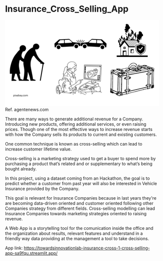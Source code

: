 # Insurance_Cross_Selling_App

![](images/cross_selling_homepage.jpg)
Ref. agentenews.com




There are many ways to generate additional revenue for a Company. Introducing new products, offering additional services, or even raising prices. Though one of the most effective ways to increase revenue starts with how the Company sells its products to current and existing customers.

One common technique is known as cross-selling which can lead to increase customer lifetime value.

Cross-selling is a marketing strategy used to get a buyer to spend more by purchasing a product that’s related and or supplementary to what’s being bought already.

In this project, using a dataset coming from an Hackathon, the goal is to predict whether a customer from past year will also be interested in Vehicle Insurance provided by the Company.

This goal is relevant for Insurance Companies because in last years they're are becoming data-driven oriented and customer oriented following other Companies strategy from different fields. Cross-selling modelling can lead Insurance Companies towards marketing strategies oriented to raising revenue.

A Web App is a storytelling tool for the comunication inside the office and the organization about results, relevant features and understand in a friendly way data providing at the management a tool to take decisions.

App link: https://towardsinnovationlab-insurance-cross-1-cross-selling-app-sa9fqu.streamlit.app/
